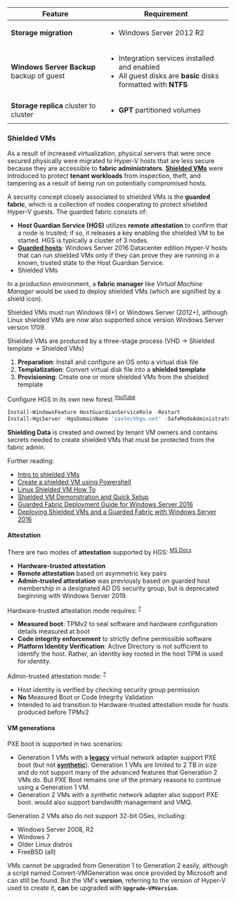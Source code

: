 Feature           | Requirement
--- | ---
**Storage migration** | <ul><li>Windows Server 2012 R2</li></ul>
**Windows Server Backup** backup of guest | <ul><li>Integration services installed and enabled</li><li>All guest disks are **basic** disks formatted with **NTFS**</li></ul>
**Storage replica** cluster to cluster | <ul><li>**GPT** partitioned volumes</li></ul>

### Shielded VMs
[Shielded VMs]: # 'Shielded Virtual Machine&#10;Windows Server 2016 Datacenter edition feature that provides VMs with protection from compromised administrators that have access to the Hyper-V host computer by encrypting the VM state and virtual disks&#10;A shielded VM is a generation 2 VM that has a virtual TPM, is encrypted using BitLocker, and can run only on healthy and approved hosts in a guarded fabric.&#10;Zacker, Craig. _Installation, Storage and Compute with Windows Server 2016: Exam Ref 70-740_. 2017: 6'
[guarded host]: # 'Guarded host&#10;Windows Server 2016 Datacenter edition Hyper-V host that can run shielded VMs only if it can prove that it is running in a known, trusted state to the HGS.'

As a result of increased virtualization, physical servers that were once secured physically were migrated to Hyper-V hosts that are less secure because they are accessible to **fabric administrators**.
[**Shielded VMs**][Shielded VMs] were introduced to protect **tenant workloads** from inspection, theft, and tampering as a result of being run on potentially compromised hosts.

A security concept closely associated to shielded VMs is the **guarded fabric**, which is a collection of nodes cooperating to protect shielded Hyper-V guests. The guarded fabric consists of:
- **Host Guardian Service (HGS)** utilizes **remote attestation** to confirm that a node is trusted; if so, it releases a key enabling the shielded VM to be started. HGS is typically a cluster of 3 nodes.
- [**Guarded hosts**][guarded host]: Windows Server 2016 Datacenter edition Hyper-V hosts that can run shielded VMs only if they can prove they are running in a known, trusted state to the Host Guardian Service.
- Shielded VMs

In a production environment, a **fabric manager** like _Virtual Machine Manager_ would be used to deploy shielded VMs (which are signified by a shield icon).

Shielded VMs must run Windows (8+) or Windows Server (2012+), although Linux shielded VMs are now also supported since version Windows Server version 1709.

Shielded VMs are produced by a three-stage process (VHD -> Shielded template -> Shielded VMs)
1. **Preparation**: Install and configure an OS onto a virtual disk file
2. **Templatization**: Convert virtual disk file into a **shielded template**
3. **Provisioning**: Create one or more shielded VMs from the shielded template

Configure HGS in its own new forest <sup>[YouTube](https://youtu.be/DQI3PX0PEAc)</sup>
```powershell
Install-WindowsFeature HostGuardianServiceRole -Restart
Install-HgsServer -HgsDomainName 'savtechhgs.net' -SafeModeAdministratorPassword $adminPassword -Restart
```

**Shielding Data** is created and owned by tenant VM owners and contains secrets needed to create shielded VMs that must be protected from the fabric admin.

Further reading:
- [Intro to shielded VMs](https://youtu.be/Vp5E1-4Ks8E)
- [Create a shielded VM using Powershell](https://docs.microsoft.com/en-us/windows-server/security/guarded-fabric-shielded-vm/guarded-fabric-create-a-shielded-vm-using-powershell)
- [Linux Shielded VM How To](https://github.com/Microsoft/lsvmtools/blob/master/doc/LSVM_How_To.pdf)
- [Shielded VM Demonstration and Quick Setup](https://youtu.be/DQI3PX0PEAc)
- [Guarded Fabric Deployment Guide for Windows Server 2016](https://gallery.technet.microsoft.com/Shielded-VMs-and-Guarded-98d2b045)
- [Deploying Shielded VMs and a Guarded Fabric with Windows Server 2016](https://youtu.be/B2vFrdXd5jg)

#### Attestation
There are two modes of **attestation** supported by HGS: <sup>[MS Docs](https://docs.microsoft.com/en-us/windows-server/security/guarded-fabric-shielded-vm/guarded-fabric-and-shielded-vms)</sup>
- **Hardware-trusted attestation**
- **Remote attestation** based on asymmetric key pairs
- **Admin-trusted attestation** was previously based on guarded host membership in a designated AD DS security group, but is deprecated beginning with Windows Server 2019.

Hardware-trusted attestation mode requires: <sup>[?](https://youtu.be/B2vFrdXd5jg?t=375)</sup>
- **Measured boot**: TPMv2 to seal software and hardware configuration details measured at boot
- **Code integrity enforcement** to strictly define permissible software
- **Platform Identity Verification**: Active Directory is not sufficient to identify the host. Rather, an identity key rooted in the host TPM is used for identity.

Admin-trusted attestation mode: <sup>[?](https://youtu.be/B2vFrdXd5jg?t=525)</sup>
- Host identity is verified by checking security group permission
- **No** Measured Boot or Code Integrity Validation
- Intended to aid transition to Hardware-trusted attestation mode for hosts produced before TPMv2

#### VM generations
[legacy network adapter]: 70-740.md#hyper-v-networking 'legacy network adapter&#10;Also "emulated network adapter", one of two types of virtual network adapter supported by Generation 1 VMs in Hyper-V, which makes calls directly to the hypervisor.&#10;Generation 1 VMs could not boot from PXE without a legacy network adapter, however their performance is worse than that of synthetic network adapters.&#10;Zacker, Craig. _Installation, Storage and Compute with Windows Server 2016: Exam Ref 70-740_. 2017: 248'
[synthetic network adapter]: 70-740.md#hyper-v-networking 'synthetic network adapter&#10;One of two types of virtual network adapter supported by Generation 1 VMs in Hyper-V, which does not correspond to a real-world product.&#10;Hyper-V synthetic network adapters communicate with the host operating system through the VMBus&#10;Zacker, Craig. _Installation, Storage and Compute with Windows Server 2016: Exam Ref 70-740_. 2017: 247'

PXE boot is supported in two scenarios:
- Generation 1 VMs with a [**legacy**][legacy network adapter] virtual network adapter support PXE boot (but not [**synthetic**][synthetic network adapter]). Generation 1 VMs are limited to 2 TB in size and do not support many of the advanced features that Generation 2 VMs do. But PXE Boot remains one of the primary reasons to continue using a Generation 1 VM.
- Generation 2 VMs with a synthetic network adapter also support PXE boot. would also support bandwidth management and VMQ.

Generation 2 VMs also do not support 32-bit OSes, including:
- Windows Server 2008, R2
- Windows 7
- Older Linux distros
- FreeBSD (all)

VMs cannot be upgraded from Generation 1 to Generation 2 easily, although a script named Convert-VMGeneration was once provided by Microsoft and can still be found.
But the VM's **version**, referring to the version of Hyper-V used to create it, **can** be upgraded with **`Upgrade-VMVersion`**.